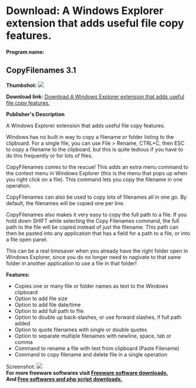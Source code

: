 # Download: A Windows Explorer extension that adds useful file copy features.

**Program name:**

## CopyFilenames 3.1

  
**Thumbshot:** ![](http://www.freewarefiles.com/screenshot/copyfilenames_md.jpg)   
  
**Download link:** [Download A Windows Explorer extension that adds useful file copy features.](http://freesoftwares.boysofts.com/CopyFilenames_program_50628.html)  
  


**Publisher's Description**  
  


A Windows Explorer extension that adds useful file copy features. 

Windows has no built in way to copy a filename or folder listing to the clipboard. For a single file, you can use File > Rename, CTRL+C, then ESC to copy a filename to the clipboard, but this is quite tedious if you have to do this frequently or for lots of files.

CopyFilenames comes to the rescue! This adds an extra menu command to the context menu in Windows Explorer (this is the menu that pops up when you right click on a file). This command lets you copy the filename in one operation.

CopyFilenames can also be used to copy lots of filenames all in one go. By default, the filenames will be copied one per line. 

CopyFilenames also makes it very easy to copy the full path to a file. If you hold down SHIFT while selecting the Copy Filenames command, the full path to the file will be copied instead of just the filename. This path can then be pasted into any application that has a field for a path to a file, or into a file open panel.

This can be a real timesaver when you already have the right folder open in Windows Explorer, since you do no longer need to nagivate to that same folder in another application to use a file in that folder! 

**Features:**

  * Copies one or many file or folder names as text to the Windows clipboard 
  * Option to add file size 
  * Option to add file date/time 
  * Option to add full path to file 
  * Option to double up back-slashes, or use forward slashes, if full path added 
  * Option to quote filenames with single or double quotes 
  * Option to separate multiple filenames with newline, space, tab or comma 
  * Command to rename a file with text from clipboard (Paste Filename) 
  * Command to copy filename and delete file in a single operation 

  
  
Screenshot: ![](http://www.freewarefiles.com/screenshot/copyfilenames.jpg)   
**For more freeware softwares visit [Freeware software downloads.](http://freesoftwares.boysofts.com/)**   
**And [Free softwares and php script downloads.](http://www.boysofts.com/)**
